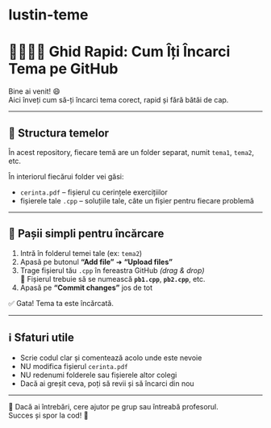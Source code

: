 # Iustin-teme
# 👩‍💻👨‍💻 Ghid Rapid: Cum Îți Încarci Tema pe GitHub

Bine ai venit! 😄  
Aici înveți cum să-ți încarci tema corect, rapid și fără bătăi de cap.

---

## 📁 Structura temelor

În acest repository, fiecare temă are un folder separat, numit `tema1`, `tema2`, etc.

În interiorul fiecărui folder vei găsi:

- `cerinta.pdf` – fișierul cu cerințele exercițiilor
- fișierele tale `.cpp` – soluțiile tale, câte un fișier pentru fiecare problemă

---

## 🧭 Pașii simpli pentru încărcare

1. Intră în folderul temei tale (ex: `tema2`)
2. Apasă pe butonul **“Add file”** ➜ **“Upload files”**
3. Trage fișierul tău `.cpp` în fereastra GitHub *(drag & drop)*  
   📌 Fișierul trebuie să se numească **`pb1.cpp`**, **`pb2.cpp`**, etc.
4. Apasă pe **“Commit changes”** jos de tot

✅ Gata! Tema ta este încărcată.

---

## ℹ️ Sfaturi utile

- Scrie codul clar și comentează acolo unde este nevoie
- NU modifica fișierul `cerinta.pdf`
- NU redenumi folderele sau fișierele altor colegi
- Dacă ai greșit ceva, poți să revii și să încarci din nou

---

💬 Dacă ai întrebări, cere ajutor pe grup sau întreabă profesorul.  
Succes și spor la cod! 🚀